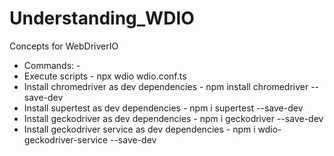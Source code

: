 # Understanding_WDIO
Concepts for WebDriverIO

- Commands: -
- Execute scripts - npx wdio wdio.conf.ts
- Install chromedriver as dev dependencies - npm install chromedriver --save-dev  
- Install supertest as dev dependencies - npm i supertest --save-dev  
- Install geckodriver as dev dependencies - npm i geckodriver --save-dev 
- Install geckodriver service as dev dependencies - npm i wdio-geckodriver-service --save-dev 
